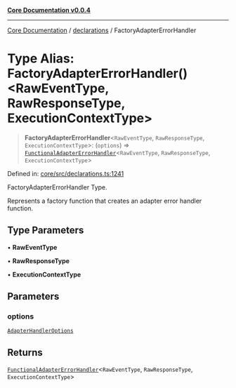 [**Core Documentation v0.0.4**](../../README.md)

***

[Core Documentation](../../modules.md) / [declarations](../README.md) / FactoryAdapterErrorHandler

# Type Alias: FactoryAdapterErrorHandler()\<RawEventType, RawResponseType, ExecutionContextType\>

> **FactoryAdapterErrorHandler**\<`RawEventType`, `RawResponseType`, `ExecutionContextType`\>: (`options`) => [`FunctionalAdapterErrorHandler`](FunctionalAdapterErrorHandler.md)\<`RawEventType`, `RawResponseType`, `ExecutionContextType`\>

Defined in: [core/src/declarations.ts:1241](https://github.com/stonemjs/core/blob/d2167ff53d508d3a75c05f0cf962180518d3e061/src/declarations.ts#L1241)

FactoryAdapterErrorHandler Type.

Represents a factory function that creates an adapter error handler function.

## Type Parameters

• **RawEventType**

• **RawResponseType**

• **ExecutionContextType**

## Parameters

### options

[`AdapterHandlerOptions`](../interfaces/AdapterHandlerOptions.md)

## Returns

[`FunctionalAdapterErrorHandler`](FunctionalAdapterErrorHandler.md)\<`RawEventType`, `RawResponseType`, `ExecutionContextType`\>
